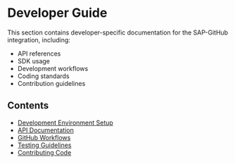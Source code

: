 # Developer Guide

This section contains developer-specific documentation for the SAP-GitHub integration, including:

- API references
- SDK usage
- Development workflows
- Coding standards
- Contribution guidelines

## Contents

- [Development Environment Setup](./dev-environment-setup.md)
- [API Documentation](./api-documentation.md)
- [GitHub Workflows](./github-workflows.md)
- [Testing Guidelines](./testing-guidelines.md)
- [Contributing Code](./contributing-code.md)
